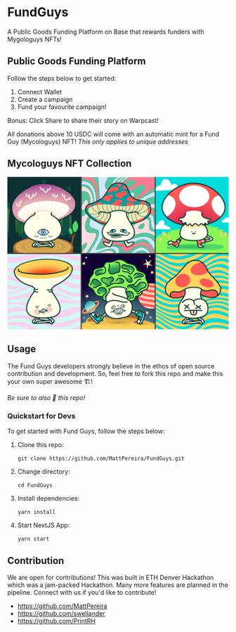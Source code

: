 # FundGuys

A Public Goods Funding Platform on Base that rewards funders with Mygologuys NFTs!

## Public Goods Funding Platform

Follow the steps below to get started:

1. Connect Wallet
2. Create a campaign
3. Fund your favourite campaign!

Bonus: Click Share to share their story on Warpcast!

All donations above 10 USDC will come with an automatic mint for a Fund Guy (Mycologuys) NFT! *This only applies to unique addresses*

## Mycologuys NFT Collection

![collection](./packages/nextjs/public/thumbnail.jpg)

## Usage

The Fund Guys developers strongly believe in the ethos of open source contribution and development. So, feel free to fork this repo and make this your own super awesome 🏗️!

*Be sure to also 🌟 this repo!*

### Quickstart for Devs

To get started with Fund Guys, follow the steps below:

1. Clone this repo:
   
   ```
   git clone https://github.com/MattPereira/FundGuys.git
   ```
   
3. Change directory:

   ```
   cd FundGuys
   ```
   
5. Install dependencies:

   ```
   yarn install
   ```
   
7. Start NextJS App:
 
   ```
   yarn start
   ```

## Contribution

We are open for contributions! This was built in ETH Denver Hackathon which was a jam-packed Hackathon. Many more features are planned in the pipeline. Connect with us if you'd like to contribute!

- https://github.com/MattPereira
- https://github.com/swellander
- https://github.com/PrintRH
